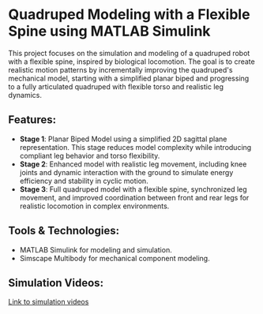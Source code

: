 # Quadruped Modeling with a Flexible Spine using MATLAB Simulink

This project focuses on the simulation and modeling of a quadruped robot with a flexible spine, inspired by biological locomotion. The goal is to create realistic motion patterns by incrementally improving the quadruped's mechanical model, starting with a simplified planar biped and progressing to a fully articulated quadruped with flexible torso and realistic leg dynamics.

## Features:
- **Stage 1**: Planar Biped Model using a simplified 2D sagittal plane representation. This stage reduces model complexity while introducing compliant leg behavior and torso flexibility.
- **Stage 2**: Enhanced model with realistic leg movement, including knee joints and dynamic interaction with the ground to simulate energy efficiency and stability in cyclic motion.
- **Stage 3**: Full quadruped model with a flexible spine, synchronized leg movement, and improved coordination between front and rear legs for realistic locomotion in complex environments.

## Tools & Technologies:
- MATLAB Simulink for modeling and simulation.
- Simscape Multibody for mechanical component modeling.

## Simulation Videos:
[Link to simulation videos](https://drive.google.com/drive/folders/17x48Jo5s8ooZTVKIbnZfVXkFqiBWsHpG?usp=sharing)
